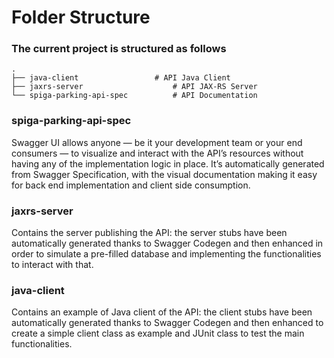 Folder Structure
============================

### The current project is structured as follows

    .
    ├── java-client	      		    # API Java Client
    ├── jaxrs-server                    # API JAX-RS Server
    └── spiga-parking-api-spec          # API Documentation


### spiga-parking-api-spec

Swagger UI allows anyone — be it your development team or your end consumers — to visualize and interact 
with the API’s resources without having any of the implementation logic in place. 
It’s automatically generated from Swagger Specification, with the visual documentation making it easy for back end 
implementation and client side consumption.


### jaxrs-server

Contains the server publishing the API:
the server stubs have been automatically generated thanks to Swagger Codegen and 
then enhanced in order to simulate a pre-filled database and implementing the functionalities to interact with that.


### java-client
Contains an example of Java client of the API:
the client stubs have been automatically generated thanks to Swagger Codegen and then enhanced to create a simple client class as example and 
JUnit class to test the main functionalities.